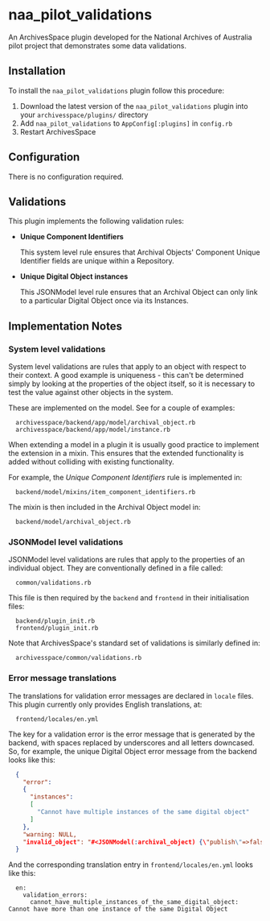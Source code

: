 
# naa_pilot_validations

An ArchivesSpace plugin developed for the National Archives of Australia pilot
project that demonstrates some data validations.

## Installation

To install the `naa_pilot_validations` plugin follow this procedure:

  1. Download the latest version of the `naa_pilot_validations` plugin into your
     `archivesspace/plugins/` directory
  2. Add `naa_pilot_validations` to `AppConfig[:plugins]` in `config.rb`
  3. Restart ArchivesSpace


## Configuration

There is no configuration required.


## Validations

This plugin implements the following validation rules:

  * __Unique Component Identifiers__
  
    This system level rule ensures that Archival Objects' Component Unique
    Identifier fields are unique within a Repository.

  * __Unique Digital Object instances__
  
    This JSONModel level rule ensures that an Archival Object can only link to a
    particular Digital Object once via its Instances.


## Implementation Notes

### System level validations

System level validations are rules that apply to an object with respect to their
context. A good example is uniqueness - this can't be determined simply by
looking at the properties of the object itself, so it is necessary to test the
value against other objects in the system.

These are implemented on the model. See for a couple of examples:
```
  archivesspace/backend/app/model/archival_object.rb
  archivesspace/backend/app/model/instance.rb
```

When extending a model in a plugin it is usually good practice to implement the
extension in a mixin. This ensures that the extended functionality is added
without colliding with existing functionality.

For example, the _Unique Component Identifiers_ rule is implemented in:
```
  backend/model/mixins/item_component_identifiers.rb
```

The mixin is then included in the Archival Object model in:
```
  backend/model/archival_object.rb
```

### JSONModel level validations

JSONModel level validations are rules that apply to the properties of an
individual object. They are conventionally defined in a file called:
```
  common/validations.rb
```

This file is then required by the `backend` and `frontend` in their
initialisation files:
```
  backend/plugin_init.rb
  frontend/plugin_init.rb
```

Note that ArchivesSpace's standard set of validations is similarly defined in:
```
  archivesspace/common/validations.rb
```

### Error message translations

The translations for validation error messages are declared in `locale` files.
This plugin currently only provides English translations, at:
```
  frontend/locales/en.yml
```

The key for a validation error is the error message that is generated by the
backend, with spaces replaced by underscores and all letters downcased. So, for
example, the unique Digital Object error message from the backend looks like
this:
```json
  {
    "error":
    {
      "instances":
      [
        "Cannot have multiple instances of the same digital object"
      ]
    },
    "warning: NULL,
    "invalid_object": "#<JSONModel(:archival_object) {\"publish\"=>false, ...}"
  }
```

And the corresponding translation entry in `frontend/locales/en.yml` looks like
this:
```
  en:
    validation_errors:
      cannot_have_multiple_instances_of_the_same_digital_object: Cannot have more than one instance of the same Digital Object
```

